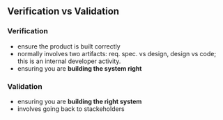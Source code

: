 ## Verification vs Validation

### Verification
- ensure the product is built correctly
- normally involves two artifacts: req. spec. vs design, design vs code; this is an internal developer activity.
- ensuring you are **building the system right**

### Validation
- ensuring you are **building the right system**
- involves going back to stackeholders
